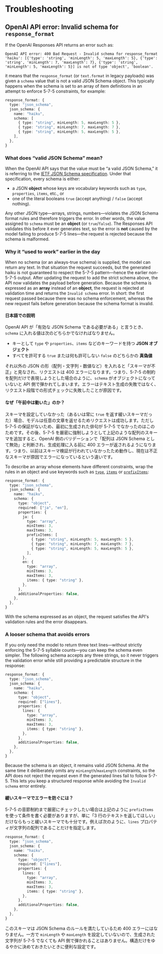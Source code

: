 # Troubleshooting

## OpenAI API error: Invalid schema for `response_format`

If the OpenAI Responses API returns an error such as:

```
OpenAI API error: 400 Bad Request - Invalid schema for response_format 'haiku': [{'type': 'string', 'minLength': 5, 'maxLength': 5}, {'type': 'string', 'minLength': 7, 'maxLength': 7}, {'type': 'string', 'minLength': 5, 'maxLength': 5}] is not of type 'object', 'boolean'.
```

it means that the `response_format` (or `text.format` in legacy payloads) was given a `schema` value that is not a valid JSON Schema object. This typically happens when the schema is set to an array of item definitions in an attempt to enforce 5-7-5 constraints, for example:

```ts
response_format: {
  type: "json_schema",
  json_schema: {
    name: "haiku",
    schema: [
      { type: "string", minLength: 5, maxLength: 5 },
      { type: "string", minLength: 7, maxLength: 7 },
      { type: "string", minLength: 5, maxLength: 5 },
    ],
  },
}
```

### What does “valid JSON Schema” mean?

When the OpenAI API says that the value must be “a valid JSON Schema,” it is referring to the [IETF JSON Schema specification](https://json-schema.org/). Under that specification, every schema is either:

* a JSON **object** whose keys are vocabulary keywords such as `type`, `properties`, `items`, etc., or
* one of the literal booleans `true` (accept anything) / `false` (accept nothing).

Any other JSON type—arrays, strings, numbers—violates the JSON Schema format rules and therefore triggers the error. In other words, the value assigned to `schema` must be an **object** (or `true`/`false`). The Responses API validates this before it ever generates text, so the error is **not** caused by the model failing to produce 5-7-5 lines—the request is rejected because the schema is malformed.

### Why it “used to work” earlier in the day

When no schema (or an always-true schema) is supplied, the model can return any text. In that situation the request succeeds, but the generated haiku is not guaranteed to respect the 5-7-5 pattern—hence the earlier non-5-7-5 output. After updating the request to add the strict schema above, the API now validates the payload before generation. Because the schema is expressed as an **array** instead of an **object**, the request is rejected at validation time and returns the `Invalid schema` error. In short: the first request passed because there was no schema enforcement, whereas the new request fails before generation because the schema format is invalid.

#### 日本語での説明

OpenAI API が「有効な JSON Schema である必要がある」と言うとき、`schema` に入れる値は次のどちらかでなければなりません。

* キーとして `type` や `properties`、`items` などのキーワードを持つ **JSON オブジェクト**
* すべてを許可する `true` または何も許可しない `false` のどちらかの **真偽値**

それ以外の JSON の形（配列・文字列・数値など）を入れると「スキーマが不正」と見なされ、リクエストは 400 エラーになります。つまり、5-7-5 の制約を配列だけで表現しようとした場合のように、`schema` がオブジェクトになっていないと API 側で弾かれてしまいます。エラーはテキスト生成の失敗ではなく、リクエスト段階での形式チェックに失敗したことが原因です。

#### なぜ「午前中は動いた」のか？

スキーマを設定していなかった（あるいは常に `true` を返す緩いスキーマだった）場合、モデルは任意の文章を返せるためリクエストは成功します。ただし 5-7-5 の保証がないため、最初に生成された俳句が 5-7-5 でなかったのはこのためです。その後、5-7-5 を厳密に強制しようとして上記のような配列のスキーマを追加すると、OpenAI 側のバリデーションで「配列は JSON Schema として無効」と判断され、生成処理に入る前に 400 エラーが返されるようになります。つまり、以前はスキーマ検証が行われていなかったため動作し、現在は不正なスキーマが原因でエラーになっているという違いです。

To describe an array whose elements have different constraints, wrap the rules in an object and use keywords such as [`type`], [`items`] or [`prefixItems`]:

```ts
response_format: {
  type: "json_schema",
  json_schema: {
    name: "haiku",
    schema: {
      type: "object",
      required: ["ja", "en"],
      properties: {
        ja: {
          type: "array",
          minItems: 3,
          maxItems: 3,
          prefixItems: [
            { type: "string", minLength: 5, maxLength: 5 },
            { type: "string", minLength: 7, maxLength: 7 },
            { type: "string", minLength: 5, maxLength: 5 },
          ],
        },
        en: {
          type: "array",
          minItems: 3,
          maxItems: 3,
          items: { type: "string" },
        },
      },
      additionalProperties: false,
    },
  },
}
```

With the schema expressed as an object, the request satisfies the API's validation rules and the error disappears.

### A looser schema that avoids errors

If you only need the model to return three text lines—without strictly enforcing the 5-7-5 syllable counts—you can keep the schema even simpler. The following schema accepts any three strings, so it never triggers the validation error while still providing a predictable structure in the response:

```ts
response_format: {
  type: "json_schema",
  json_schema: {
    name: "haiku",
    schema: {
      type: "object",
      required: ["lines"],
      properties: {
        lines: {
          type: "array",
          minItems: 3,
          maxItems: 3,
          items: { type: "string" },
        },
      },
      additionalProperties: false,
    },
  },
}
```

Because the schema is an object, it remains valid JSON Schema. At the same time it deliberately omits any `minLength`/`maxLength` constraints, so the API does not reject the request even if the generated lines fail to follow 5-7-5. This lets you keep a structured response while avoiding the `Invalid schema` error entirely.

#### 緩いスキーマでエラーを防ぐには？

5-7-5 の音節制約まで厳密にチェックしたい場合は上記のように `prefixItems` を使って条件を書く必要がありますが、単に「3 行のテキストを返してほしい」だけならもっと緩いスキーマでも十分です。例えば次のように、`lines` プロパティが文字列の配列であることだけを指定します。

```ts
response_format: {
  type: "json_schema",
  json_schema: {
    name: "haiku",
    schema: {
      type: "object",
      required: ["lines"],
      properties: {
        lines: {
          type: "array",
          minItems: 3,
          maxItems: 3,
          items: { type: "string" },
        },
      },
      additionalProperties: false,
    },
  },
}
```

このスキーマは JSON Schema のルールを満たしているため 400 エラーにはなりません。一方で `minLength` や `maxLength` を設定していないので、生成された文字列が 5-7-5 でなくても API 側で弾かれることはありません。構造だけをゆるやかに決めておきたいときに便利な設定です。

[`type`]: https://json-schema.org/draft/2020-12/json-schema-validation#name-type
[`items`]: https://json-schema.org/draft/2020-12/json-schema-validation#name-items
[`prefixItems`]: https://json-schema.org/draft/2020-12/json-schema-validation#name-prefixitems

